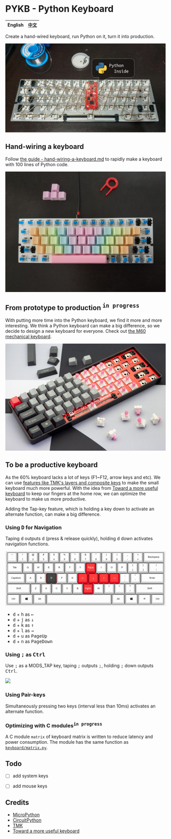 PYKB - Python Keyboard
======================

 English | [中文][1]
---------|----------

Create a hand-wired keyboard, run Python on it, turn it into production.

![](assets/images/python-inside-keyboard.png)

## Hand-wiring a keyboard
Follow [the guide - hand-wiring-a-keyboard.md](hand-wiring-a-keyboard.md) to rapidly make a keyboard with 100 lines of Python code.

![](assets/images/colorful-keycaps.jpg)

## From prototype to production <sup><kbd>in progress</kbd></sup>
With putting more time into the Python keyboard, we find it more and more interesting. We think a Python keyboard can make a big difference, so we decide to design a new keyboard for everyone. Check out [the M60 mechanical keyboard](https://makerdiary.com/m60).

[![](assets/images/m60.jpg)](https://makerdiary.com/m60)

## To be a productive keyboard
As the 60% keyboard lacks a lot of keys (F1~F12, arrow keys and etc). We can use
[features like TMK's layers and composite keys](https://github.com/tmk/tmk_keyboard/blob/master/tmk_core/doc/keymap.md) to make the small keyboard much more powerful.
With the idea from [Toward a more useful keyboard](https://github.com/jasonrudolph/keyboard) to keep our fingers at the home row, we can optimize the keyboard to make us more productive.

Adding the Tap-key feature, which is holding a key down to activate an alternate function, can make a big difference.

### Using <kbd>D</kbd> for Navigation

Taping <kbd>d</kbd> outputs <kbd>d</kbd> (press & release quickly), holding <kbd>d</kbd> down activates navigation functions.

![](assets/images/d-for-navigation.png)

+ <kbd>d</kbd> + <kbd>h</kbd> as <kbd>←</kbd>
+ <kbd>d</kbd> + <kbd>j</kbd> as <kbd>↓</kbd>
+ <kbd>d</kbd> + <kbd>k</kbd> as <kbd>↑</kbd>
+ <kbd>d</kbd> + <kbd>l</kbd> as <kbd>→</kbd>
+ <kbd>d</kbd> + <kbd>u</kbd> as <kbd>PageUp</kbd>
+ <kbd>d</kbd> + <kbd>n</kbd> as <kbd>PageDown</kbd>


### Using <kbd>;</kbd> as <kbd>Ctrl</kbd>
Use <kbd>;</kbd> as a MODS_TAP key, taping <kbd>;</kbd> outputs <kbd>;</kbd>, holding <kbd>;</kbd> down outputs <kbd>Ctrl</kbd>.

![](https://github.com/xiongyihui/keyboard/raw/master/img/semicolon_as_ctrl.png)


### Using Pair-keys
Simultaneously pressing two keys (interval less than 10ms) activates an alternate function.

### Optimizing with C modules<sup><kbd>in progress</kbd></sup>

A C module `matrix` of keyboard matrix is written to reduce latency and power consumption. The module has the same function as [`keyboard/matrix.py`](keyboard/matrix.py).


## Todo
- [ ] add system keys
- [ ] add mouse keys


## Credits
+ [MicroPython](https://github.com/micropython/micropython)
+ [CircuitPython](https://github.com/adafruit/circuitpython)
+ [TMK](https://github.com/tmk/tmk_keyboard)
+ [Toward a more useful keyboard](https://github.com/jasonrudolph/keyboard)


[1]: https://gitee.com/makerdiary/python-keyboard
